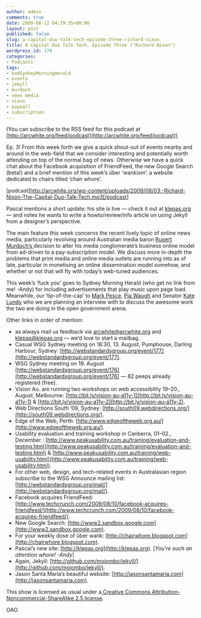 ```yaml
---
author: admin
comments: true
date: 2009-08-12 04:29:35+00:00
layout: post
published: false
slug: a-capital-duo-talk-tech-episode-three-richard-nixon
title: A Capital Duo Talk Tech, Episode Three ("Richard Nixon")
wordpress_id: 179
categories:
- Podcasts
tags:
- badSydneyMorningHerald
- events
- jekyll
- murdoch
- news media
- nixon
- paywall
- subscription
---
```


(You can subscribe to the RSS feed for this podcast at [http://arcwhite.org/feed/podcast](http://arcwhite.org/feed/podcast))

Ep. 3! From this week forth we give a quick shout-out of events nearby and around in the web-field that we consider interesting and potentially worth attending on top of the normal bag of news. Otherwise we have a quick chat about the Facebook acquisition of FriendFeed, the new Google Search (beta!) and a brief mention of this week’s über ‘wankism’: a website dedicated to chairs titled ‘chair whore’.

[podcast]http://arcwhite.org/wp-content/uploads/2009/08/03.-Richard-Nixon-The-Capital-Duo-Talk-Tech.mp3[/podcast]

Pascal mentions a short update: his site is live — check it out at [klepas.org](http://klepas.org) — and notes he wants to write a howto/review/info article on using Jekyll from a designer’s perspective.

The main feature this week concerns the recent lively topic of online news media, particularly revolving around Australian media baron [Rupert Murdoch’s ](http://en.wikipedia.org/wiki/Rupert_Murdoch) decision to alter his media conglomerate’s business online model from ad-driven to a pay-subscription model. We discuss more in-depth the problems that print media and online media outlets are running into as of late, particular in monetising an online dissemination model somehow, and whether or not that will fly with today’s web-tuned audiences.

This week’s ‘fuck you’ goes to Sydney Morning Herald (who get no link from me! -Andy) for including advertisements that play music upon page load. Meanwhile, our ‘tip-of-the-cap’ to [Mark Pesce](https://twitter.com/mpesce), [Pia Waugh](http://twitter.com/piawaugh) and Senator [Kate Lundy](http://twitter.com/KateLundy) who we are planning an interview with to discuss the awesome work the two are doing in the open government arena.

Other links in order of mention:
* as always mail us feedback via [arcwhite@arcwhite.org](mailto:arcwhite@arcwhite.org) and [klepas@klepas.org](mailto:klepas@klepas.org) — we’d love to start a mailbag.
* Casual WSG Sydney meeting on 18:30, 13. August, Pumphouse, Darling Harbour, Sydney: [http://webstandardsgroup.org/event/177](http://webstandardsgroup.org/event/177).
* WSG Sydney meeting on 19. August [http://webstandardsgroup.org/event/176](http://webstandardsgroup.org/event/176) — 82 peeps already registered (free).
* Vision Au. are running two workshops on web accessibility 19–20., August, Melbourne: [http://bit.ly/vision-au-a11y-1](http://bit.ly/vision-au-a11y-1) & [http://bit.ly/vision-au-a11y-2](http://bit.ly/vision-au-a11y-2).
* Web Directions South ’09, Sydney: [http://south09.webdirections.org/](http://south09.webdirections.org/).
* Edge of the Web, Perth: [http://www.edgeoftheweb.org.au/](http://www.edgeoftheweb.org.au/).
* Usability evaluation and training workshop in Canberra, 01–02., December : [http://www.peakusability.com.au/training/evaluation-and-testing.html](http://www.peakusability.com.au/training/evaluation-and-testing.html) & [http://www.peakusability.com.au/training/web-usability.html](http://www.peakusability.com.au/training/web-usability.html).
* For other web, design, and tech-related events in Australasian region subscribe to the WSG Announce mailing list: [http://webstandardsgroup.org/mail/](http://webstandardsgroup.org/mail/).
* Facebook acquires FriendFeed: [http://www.techcrunch.com/2009/08/10/facebook-acquires-friendfeed/](http://www.techcrunch.com/2009/08/10/facebook-acquires-friendfeed/).
* New Google Search: [http://www2.sandbox.google.com](http://www2.sandbox.google.com).
* For your weekly dose of über wank: [http://chairwhore.blogspot.com](http://chairwhore.blogspot.com).
* Pascal’s new site: [http://klepas.org](http://klepas.org). [_You're such an attention whore! -Andy_]
* Again, Jekyll: [http://github.com/mojombo/jekyll/](http://github.com/mojombo/jekyll/).
* Jason Santa Maria’s beautiful website: [http://jasonsantamaria.com](http://jasonsantamaria.com).

This show is licensed as usual under a[ Creative Commons Attribution-Noncommercial-ShareAlike 2.5 license](http://creativecommons.org/licenses/by-nc-sa/2.5/au/).

OAO.

